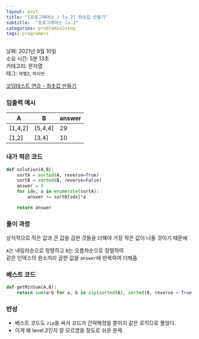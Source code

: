 ```yaml
---
layout: post
title: "[프로그래머스 / lv.2] 최솟값 만들기"
subtitle:  "프로그래머스 lv.2"
categories: problemsolving
tags: programers
---
```


날짜: 2021년 9월 10일  
소요 시간: 5분 13초   
카테고리: 문자열  
태그: `레벨2`, `파이썬`  


[코딩테스트 연습 - 최솟값 만들기](https://programmers.co.kr/learn/courses/30/lessons/12941)

### 입출력 예시  
  
|A|B|answer|  
|---|---|---|  
|[1,4,2]|[5,4,4]|29|
|[1,2]|[3,4]|10|  
  
### 내가 적은 코드
  
```python
def solution(A,B):
    sortA = sorted(A, reverse=True)
    sortB = sorted(B, reverse=False)
    answer = 0
    for idx, a in enumerate(sortA):
        answer += sortB[idx]*a

    return answer
```
  
### 풀이 과정  
  
상식적으로 작은 값과 큰 값을 곱한 것들을 더해야 가장 작은 값이 나올 것이기 때문에  
  
`A`는 내림차순으로 정렬하고 `B`는 오름차순으로 정렬하여  
같은 인덱스의 원소끼리 곱한 값을 `answer`에 반복하여 더해줌    
  
### 베스트 코드  
  
```python
def getMinSum(A,B):
    return sum(a*b for a, b in zip(sorted(A), sorted(B, reverse = True)))
```
  
  
### 반성
- 베스트 코드도 `zip`을 써서 코드가 간략해졌을 뿐이지 같은 로직으로 풀었다.  
- 이게 왜 level.2인지 잘 모르겠을 정도로 쉬운 문제  
